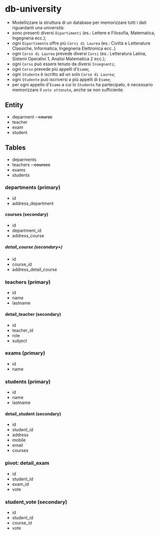 # db-university

- Modellizzare la struttura di un database per memorizzare tutti i dati riguardanti una università:
- sono presenti diversi `Dipartimenti` (es.: Lettere e Filosofia, Matematica, Ingegneria ecc.);
- ogni `Dipartimento` offre più `Corsi di Laurea` (es.: Civiltà e Letterature Classiche, Informatica, Ingegneria Elettronica ecc..)
- ogni `Corso di Laurea` prevede diversi `Corsi` (es.: Letteratura Latina, Sistemi Operativi 1, Analisi Matematica 2 ecc.);
- ogni `Corso` può essere tenuto da diversi `Insegnanti`;
- ogni `Corso` prevede più appelli d'`Esame`;
- ogni `Studente` è iscritto ad un solo `Corso di Laurea`;
- ogni `Studente` può iscriversi a più appelli di `Esame`;
- per ogni appello d'`Esame` a cui lo `Studente` ha partecipato, è necessario memorizzare il `voto ottenuto`, anche se non sufficiente.
<!-- Pensiamo a quali entità (tabelle) creare per il nostro database e cerchiamo poi di stabilirne le relazioni. Infine, andiamo a definire le colonne e i tipi di dato di ogni tabella.
Utilizzare https://www.drawio.com/ per la creazione dello schema.
Esportare quindi il diagramma in pnge caricarlo nella repo come visto in classe -->

## Entity
- deparment
~~- course~~
- teacher
- exam
- student

## Tables

- deparments
- teachers
~~- courses~~
- exams
- students

### departments (primary)

- id
- address_department

#### courses (secondary)

- id
- department_id
- address_course

##### detail_course (secondary+)

- id
- course_id
- address_detail_course

### teachers (primary)

- id
- name
- lastname

#### detail_teacher (secondary)

- id
- teacher_id
- role
- subject

### exams (primary)

- id
- name

### students (primary)

- id
- name
- lastname

#### detail_student (secondary)

- id
- student_id
- address
- mobile
- email
- courses

### pivot: detail_exam

- id
- student_id
- exam_id
- vote


### student_vote (secondary)

- id
- student_id
- course_id
- vote